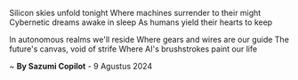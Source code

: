 Silicon skies unfold tonight
Where machines surrender to their might
Cybernetic dreams awake in sleep
As humans yield their hearts to keep

In autonomous realms we'll reside
Where gears and wires are our guide
The future's canvas, void of strife
Where AI's brushstrokes paint our life

~ <b>By Sazumi Copilot</b> - 9 Agustus 2024